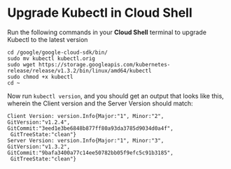 # Upgrade Kubectl in Cloud Shell

Run the following commands in your **Cloud Shell** terminal to upgrade Kubectl to the latest version

```
cd /google/google-cloud-sdk/bin/
sudo mv kubectl kubectl.orig
sudo wget https://storage.googleapis.com/kubernetes-release/release/v1.3.2/bin/linux/amd64/kubectl
sudo chmod +x kubectl
cd ~
```

Now run `kubectl version`, and you should get an output that looks like this, wherein the Client version and the Server Version should match:

```
Client Version: version.Info{Major:"1", Minor:"2", GitVersion:"v1.2.4", GitCommit:"3eed1e3be6848b877ff80a93da3785d9034d0a4f",
 GitTreeState:"clean"}
Server Version: version.Info{Major:"1", Minor:"3", GitVersion:"v1.3.2", GitCommit:"9bafa3400a77c14ee50782bb05f9efc5c91b3185",
 GitTreeState:"clean"}
```

